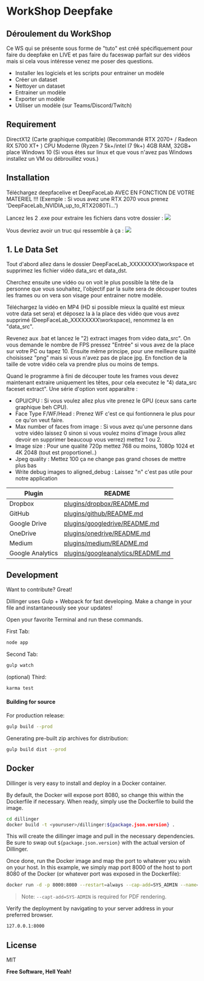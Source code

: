 # WorkShop Deepfake
## Déroulement du WorkShop

Ce WS qui se présente sous forme de "tuto" est créé spécifiquement pour faire du deepfake en LIVE et pas faire du faceswap parfait sur des vidéos mais si cela vous intéresse venez me poser des questions.

- Installer les logiciels et les scripts pour entrainer un modèle
- Créer un dataset
- Nettoyer un dataset 
- Entrainer un modèle
- Exporter un modèle
- Utiliser un modèle (sur Teams/Discord/Twitch)

## Requirement

DirectX12 (Carte graphique compatible)
(Recommandé RTX 2070+ / Radeon RX 5700 XT+ )
CPU Moderne (Ryzen 7 5k+/intel I7 9k+)
4GB RAM, 32GB+ place
Windows 10
(Si vous êtes sur linux et que vous n'avez pas Windows installez un VM ou débrouillez vous.)

## Installation

Téléchargez deepfacelive et DeepFaceLab AVEC EN FONCTION DE VOTRE MATERIEL !!!
(Exemple : Si vous avez une RTX 2070 vous prenez 'DeepFaceLab_NVIDIA_up_to_RTX2080Ti...')

Lancez les 2 .exe pour extraire les fichiers dans votre dossier :
![](Install.png)

Vous devriez avoir un truc qui ressemble à ça :
![](Directory.png)

## 1. Le Data Set  

Tout d'abord allez dans le dossier DeepFaceLab_XXXXXXXX\workspace et supprimez les fichier vidéo data_src et data_dst.

Cherchez ensuite une vidéo ou on voit le plus possible la tête de la personne que vous souhaitez,
l'objectif par la suite sera de découper toutes les frames ou on vera son visage pour entrainer notre modèle.

Téléchargez la vidéo en MP4 (HD si possible mieux la qualité est mieux votre data set sera) et déposez la à la place des vidéo que vous avez supprimé (DeepFaceLab_XXXXXXXX\workspace), renommez la en "data_src".

Revenez aux .bat et lancez le "2) extract images from video data_src".
On vous demande le nombre de FPS pressez "Entrée" si vous avez de la place sur votre PC ou tapez 10.
Ensuite même principe, pour une meilleure qualité choisissez "png" mais si vous n'avez pas de place jpg.
En fonction de la taille de votre vidéo cela va prendre plus ou moins de temps.

Quand le programme à fini de découper toute les frames vous devez maintenant extraire uniquement les têtes, pour cela executez le "4) data_src faceset extract".
Une série d'option vont apparaître :
- GPU/CPU :  Si vous voulez allez plus vite prenez le GPU (ceux sans carte graphique beh CPU).
- Face Type F/WF/Head : Prenez WF c'est ce qui fontionnera le plus pour ce qu'on veut faire.
- Max number of faces from image : Si vous avez qu'une personne dans votre vidéo laissez 0 sinon si vous voulez moins d'image (vous allez devoir en supprimer beaucoup vous verrez) mettez 1 ou 2.
- Image size : Pour une qualité 720p mettez 768 ou moins, 1080p 1024 et 4K 2048 (tout est proportionel..)
- Jpeg quality : Mettez 100 ça ne change pas grand choses de mettre plus bas
- Write debug images to aligned_debug : Laissez "n" c'est pas utile pour notre application


| Plugin | README |
| ------ | ------ |
| Dropbox | [plugins/dropbox/README.md][PlDb] |
| GitHub | [plugins/github/README.md][PlGh] |
| Google Drive | [plugins/googledrive/README.md][PlGd] |
| OneDrive | [plugins/onedrive/README.md][PlOd] |
| Medium | [plugins/medium/README.md][PlMe] |
| Google Analytics | [plugins/googleanalytics/README.md][PlGa] |

## Development

Want to contribute? Great!

Dillinger uses Gulp + Webpack for fast developing.
Make a change in your file and instantaneously see your updates!

Open your favorite Terminal and run these commands.

First Tab:

```sh
node app
```

Second Tab:

```sh
gulp watch
```

(optional) Third:

```sh
karma test
```

#### Building for source

For production release:

```sh
gulp build --prod
```

Generating pre-built zip archives for distribution:

```sh
gulp build dist --prod
```

## Docker

Dillinger is very easy to install and deploy in a Docker container.

By default, the Docker will expose port 8080, so change this within the
Dockerfile if necessary. When ready, simply use the Dockerfile to
build the image.

```sh
cd dillinger
docker build -t <youruser>/dillinger:${package.json.version} .
```

This will create the dillinger image and pull in the necessary dependencies.
Be sure to swap out `${package.json.version}` with the actual
version of Dillinger.

Once done, run the Docker image and map the port to whatever you wish on
your host. In this example, we simply map port 8000 of the host to
port 8080 of the Docker (or whatever port was exposed in the Dockerfile):

```sh
docker run -d -p 8000:8080 --restart=always --cap-add=SYS_ADMIN --name=dillinger <youruser>/dillinger:${package.json.version}
```

> Note: `--capt-add=SYS-ADMIN` is required for PDF rendering.

Verify the deployment by navigating to your server address in
your preferred browser.

```sh
127.0.0.1:8000
```

## License

MIT

**Free Software, Hell Yeah!**

[//]: # (These are reference links used in the body of this note and get stripped out when the markdown processor does its job. There is no need to format nicely because it shouldn't be seen. Thanks SO - http://stackoverflow.com/questions/4823468/store-comments-in-markdown-syntax)

   [dill]: <https://github.com/joemccann/dillinger>
   [git-repo-url]: <https://github.com/joemccann/dillinger.git>
   [john gruber]: <http://daringfireball.net>
   [df1]: <http://daringfireball.net/projects/markdown/>
   [markdown-it]: <https://github.com/markdown-it/markdown-it>
   [Ace Editor]: <http://ace.ajax.org>
   [node.js]: <http://nodejs.org>
   [Twitter Bootstrap]: <http://twitter.github.com/bootstrap/>
   [jQuery]: <http://jquery.com>
   [@tjholowaychuk]: <http://twitter.com/tjholowaychuk>
   [express]: <http://expressjs.com>
   [AngularJS]: <http://angularjs.org>
   [Gulp]: <http://gulpjs.com>

   [PlDb]: <https://github.com/joemccann/dillinger/tree/master/plugins/dropbox/README.md>
   [PlGh]: <https://github.com/joemccann/dillinger/tree/master/plugins/github/README.md>
   [PlGd]: <https://github.com/joemccann/dillinger/tree/master/plugins/googledrive/README.md>
   [PlOd]: <https://github.com/joemccann/dillinger/tree/master/plugins/onedrive/README.md>
   [PlMe]: <https://github.com/joemccann/dillinger/tree/master/plugins/medium/README.md>
   [PlGa]: <https://github.com/RahulHP/dillinger/blob/master/plugins/googleanalytics/README.md>

